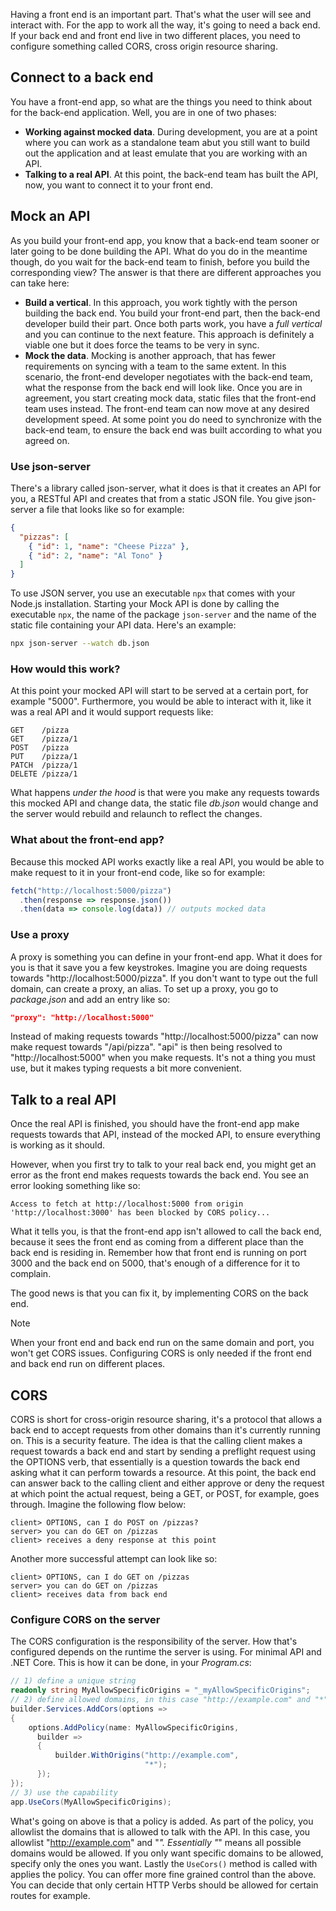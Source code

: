 Having a front end is an important part. That's what the user will see and interact with. For the app to work all the way, it's going to need a back end. If your back end and front end live in two different places, you need to configure something called CORS, cross origin resource sharing. 

## Connect to a back end

You have a front-end app, so what are the things you need to think about for the back-end application. Well, you are in one of two phases:

- **Working against mocked data**. During development, you are at a point where you can work as a standalone team abut you still want to build out the application and at least emulate that you are working with an API.
- **Talking to a real API**. At this point, the back-end team has built the API, now, you want to connect it to your front end.

## Mock an API

As you build your front-end app, you know that a back-end team sooner or later going to be done building the API. What do you do in the meantime though, do you wait for the back-end team to finish, before you build the corresponding view? The answer is that there are different approaches you can take here:

- **Build a vertical**. In this approach, you work tightly with the person building the back end. You build your front-end part, then the back-end developer build their part. Once both parts work, you have a _full vertical_ and you can continue to the next feature. This approach is definitely a viable one but it does force the teams to be very in sync.
- **Mock the data**. Mocking is another approach, that has fewer requirements on syncing with a team to the same extent. In this scenario, the front-end developer negotiates with the back-end team, what the response from the back end will look like. Once you are in agreement, you start creating mock data, static files that the front-end team uses instead. The front-end team can now move at any desired development speed. At some point you do need to synchronize with the back-end team, to ensure the back end was built according to what you agreed on.

### Use json-server

There's a library called json-server, what it does is that it creates an API for you, a RESTful API and creates that from a static JSON file. You give json-server a file that looks like so for example:

```json
{
  "pizzas": [
    { "id": 1, "name": "Cheese Pizza" },
    { "id": 2, "name": "Al Tono" }
  ]
}
```

To use JSON server, you use an executable `npx` that comes with your Node.js installation. Starting your Mock API is done by calling the executable `npx`, the name of the package `json-server` and the name of the static file containing your API data. Here's an example:

```bash
npx json-server --watch db.json
```

### How would this work?

At this point your mocked API will start to be served at a certain port, for example "5000". Furthermore, you would be able to interact with it, like it was a real API and it would support requests like:

```output
GET    /pizza
GET    /pizza/1
POST   /pizza
PUT    /pizza/1
PATCH  /pizza/1
DELETE /pizza/1
```

What happens *under the hood* is that were you make any requests towards this mocked API and change data, the static file _db.json_ would change and the server would rebuild and relaunch to reflect the changes.

### What about the front-end app?

Because this mocked API works exactly like a real API, you would be able to make request to it in your front-end code, like so for example:

```javascript
fetch("http://localhost:5000/pizza")
  .then(response => response.json())
  .then(data => console.log(data)) // outputs mocked data 
```

### Use a proxy

A proxy is something you can define in your front-end app. What it does for you is that it save you a few keystrokes. Imagine you are doing requests towards "http://localhost:5000/pizza". If you don't want to type out the full domain, can create a proxy, an alias. To set up a proxy, you go to _package.json_ and add an entry like so:

```json
"proxy": "http://localhost:5000"
```

Instead of making requests towards "http://localhost:5000/pizza" can now make request towards "/api/pizza". "api" is then being resolved to "http://localhost:5000" when you make requests. It's not a thing you must use, but it makes typing requests a bit more convenient.

## Talk to a real API

Once the real API is finished, you should have the front-end app make requests towards that API, instead of the mocked API, to ensure everything is working as it should.

However, when you first try to talk to your real back end, you might get an error as the front end makes requests towards the back end. You see an error looking something like so:

```output
Access to fetch at http://localhost:5000 from origin 'http://localhost:3000' has been blocked by CORS policy...
```

What it tells you, is that the front-end app isn't allowed to call the back end, because it sees the front end as coming from a different place than the back end is residing in. Remember how that front end is running on port 3000 and the back end on 5000, that's enough of a difference for it to complain.

The good news is that you can fix it, by implementing CORS on the back end.  

> [!NOTE]
> When your front end and back end run on the same domain and port, you won't get CORS issues. Configuring CORS is only needed if the front end and back end run on different places.

## CORS

CORS is short for cross-origin resource sharing, it's a protocol that allows a back end to accept requests from other domains than it's currently running on. This is a security feature. The idea is that the calling client makes a request towards a back end and start by sending a preflight request using the OPTIONS verb, that essentially is a question towards the back end asking what it can perform towards a resource. At this point, the back end can answer back to the calling client and either approve or deny the request at which point the actual request, being a GET, or POST, for example,  goes through. Imagine the following flow below:

```output
client> OPTIONS, can I do POST on /pizzas?
server> you can do GET on /pizzas
client> receives a deny response at this point
```

Another more successful attempt can look like so:

```output
client> OPTIONS, can I do GET on /pizzas
server> you can do GET on /pizzas
client> receives data from back end
```

### Configure CORS on the server

The CORS configuration is the responsibility of the server. How that's configured depends on the runtime the server is using. For minimal API and .NET Core. This is how it can be done, in your _Program.cs_:

```csharp
// 1) define a unique string
readonly string MyAllowSpecificOrigins = "_myAllowSpecificOrigins";
// 2) define allowed domains, in this case "http://example.com" and "*" = all domains, for testing purposes only
builder.Services.AddCors(options =>
{
    options.AddPolicy(name: MyAllowSpecificOrigins,
      builder =>
      {
          builder.WithOrigins("http://example.com",
                              "*");
      });
});
// 3) use the capability
app.UseCors(MyAllowSpecificOrigins);
```

What's going on above is that a policy is added. As part of the policy, you allowlist the domains that is allowed to talk with the API. In this case, you allowlist "http://example.com" and "*". Essentially "*" means all possible domains would be allowed. If you only want specific domains to be allowed, specify only the ones you want. Lastly the `UseCors()` method is called with applies the policy. You can offer more fine grained control than the above. You can decide that only certain HTTP Verbs should be allowed for certain routes for example.
